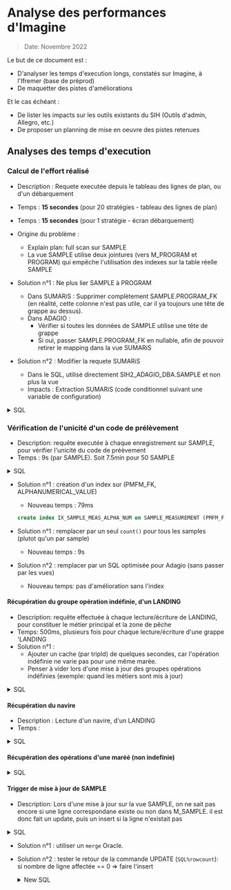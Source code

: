 # Analyse des performances d'Imagine

> Date: Novembre 2022

Le but de ce document est :
- D'analyser les temps d'execution longs, constatés sur Imagine, à l'Ifremer (base de préprod) 
- De maquetter des pistes d'améliorations

Et le cas échéant :
- De lister les impacts sur les outils existants du SIH (Outils d'admin, Allegro, etc.)
- De proposer un planning de mise en oeuvre des pistes retenues 

## Analyses des temps d'execution

### Calcul de l'effort réalisé
- Description  : Requete executée depuis le tableau des lignes de plan, ou d'un débarquement 
- Temps : **15 secondes** (pour 20 stratégies - tableau des lignes de plan)  
- Temps : **15 secondes** (pour 1 stratégie - écran débarquement)
- Origine du problème :
  - Explain plan: full scan sur SAMPLE 
  - La vue SAMPLE utilise deux jointures (vers M_PROGRAM et PROGRAM) qui empêche l'utilisation des indexes sur la table réelle SAMPLE  
  
- Solution n°1 : Ne plus lier SAMPLE à PROGRAM 
  - Dans SUMARiS : Supprimer complètement SAMPLE.PROGRAM_FK (en réalité, cette colonne n'est pas utile, car il ya toujours une tête de grappe au dessus).
  - Dans ADAGIO : 
    - Vérifier si toutes les données de SAMPLE utilise une tête de grappe
    - Si oui, passer SAMPLE.PROGRAM_FK en nullable, afin de pouvoir retirer le mapping dans la vue SUMARiS 
 
- Solution n°2 : Modifier la requete SUMARiS 
  - Dans le SQL, utilisé directement SIH2_ADAGIO_DBA.SAMPLE et non plus la vue
  - Impacts : Extraction SUMARiS (code conditionnel suivant une variable de configuration) 

<details>
    <summary>SQL</summary>
```sql
SELECT DISTINCT
    UPPER('SM') "RECORD_TYPE",
    ST.PROJECT "PROJECT",
    ST.STRATEGY "STRATEGY",
    APP.START_DATE "START_DATE",
    APP.END_DATE "END_DATE",
    APP.ACQUISITION_NUMBER "EXPECTED_EFFORT",
    count(distinct SM.ID) "REALIZED_EFFORT",
    count(distinct L.ID) "LANDING_COUNT",
    ST.PROGRAM_ID "PROGRAM_ID",
    ST.STRATEGY_ID "STRATEGY_ID"
FROM
    EXT_ST_956997758 ST
        LEFT OUTER JOIN APPLIED_STRATEGY APS ON APS.STRATEGY_FK = ST.STRATEGY_ID
        LEFT OUTER JOIN APPLIED_PERIOD APP ON APP.APPLIED_STRATEGY_FK = APS.ID
        LEFT OUTER JOIN LANDING L ON L.PROGRAM_FK = ST.PROGRAM_ID
        AND L.LANDING_DATE_TIME >= APP.START_DATE
        AND L.LANDING_DATE_TIME < APP.END_DATE + INTERVAL '1' DAY
        AND EXISTS (
                                             SELECT 1 FROM LANDING_MEASUREMENT LM
                                             WHERE LM.LANDING_FK = L.ID
                                               AND LM.PMFM_FK = 2867
                                               AND LM.ALPHANUMERICAL_VALUE = ST.STRATEGY
                                         )
        LEFT OUTER JOIN TRIP FT ON FT.ID = L.TRIP_FK
        LEFT OUTER JOIN OPERATION O ON O.TRIP_FK = FT.ID
        LEFT OUTER JOIN SAMPLE S ON S.OPERATION_FK = O.ID
        LEFT OUTER JOIN SAMPLE_MEASUREMENT SM ON SM.SAMPLE_FK = S.ID AND SM.PMFM_FK = 1435
GROUP BY
    ST.PROJECT, ST.STRATEGY,
    APP.START_DATE, APP.END_DATE, APP.ACQUISITION_NUMBER,
    ST.PROGRAM_ID, ST.STRATEGY_ID;
```
</details>

### Vérification de l'unicité d'un code de prélèvement
- Description: requête executée à chaque enregistrement sur SAMPLE, pour vérifier l'unicité du code de préèvement
- Temps : 9s (par SAMPLE). Soit 7.5min pour 50 SAMPLE

<details>
<summary>SQL</summary>
```sql
select sample0_.id                     as id1_92_,
       sample0_.batch_fk               as batch_fk15_92_,
       sample0_.comments               as comments2_92_,
       sample0_.control_date           as control_date3_92_,
       sample0_.creation_date          as creation_date4_92_,
       sample0_.hash                   as hash5_92_,
       sample0_.individual_count       as individual_count6_92_,
       sample0_.label                  as label7_92_,
       sample0_.landing_fk             as landing_fk16_92_,
       sample0_.matrix_fk              as matrix_fk17_92_,
       sample0_.operation_fk           as operation_fk18_92_,
       sample0_.parent_sample_fk       as parent_sample_fk19_92_,
       sample0_.program_fk             as program_fk20_92_,
       sample0_.qualification_comments as qualification_comm8_92_,
       sample0_.qualification_date     as qualification_date9_92_,
       sample0_.quality_flag_fk        as quality_flag_fk21_92_,
       sample0_.rank_order             as rank_order10_92_,
       sample0_.recorder_department_fk as recorder_departme22_92_,
       sample0_.recorder_person_fk     as recorder_person_f23_92_,
       sample0_.reference_taxon_fk     as reference_taxon_f24_92_,
       sample0_.sample_date            as sample_date11_92_,
       sample0_.sample_size            as sample_size12_92_,
       sample0_.size_unit_fk           as size_unit_fk25_92_,
       sample0_.taxon_group_fk         as taxon_group_fk26_92_,
       sample0_.update_date            as update_date13_92_,
       sample0_.validation_date        as validation_date14_92_
from sih2_adagio_dba_sumaris_map.sample sample0_
         inner join sih2_adagio_dba_sumaris_map.sample_measurement measuremen1_ on sample0_.id = measuremen1_.sample_fk
where measuremen1_.pmfm_fk = 1435
  and measuremen1_.alphanumerical_value = '22PLEUPLA002-0330'
order by sample0_.rank_order asc;
```
</details>

- Solution n°1 : création d'un index sur (PMFM_FK, ALPHANUMERICAL_VALUE)
  - Nouveau temps : 79ms
  ```sql
  create index IX_SAMPLE_MEAS_ALPHA_NUM on SAMPLE_MEASUREMENT (PMFM_FK, ALPHANUMERICAL_VALUE); 
  ```

- Solution n°1 : remplacer par un seul `count()` pour tous les samples (plutot qu'un par sample) 
  - Nouveau temps : 9s
- Solution n°2 : remplacer par un SQL optimisée pour Adagio (sans passer par les vues)
  - Nouveau temps: pas d'amélioration sans l'index
 
#### Récupération du groupe opération indéfinie, d'un LANDING

- Description: requête effectuée à chaque lecture/écriture de LANDING, pour constituer le métier principal et la zone de pêche
- Temps: 500ms, plusieurs fois pour chaque lecture/écriture d'une grappe 'LANDING
- Solution n°1 : 
  - Ajouter un cache (par tripId) de quelques secondes, car l'opération indéfinie ne varie pas pour une même marée.
  - Penser à vider lors d'une mise à jour des groupes opérations indéfinies (exemple: quand les métiers sont mis à jour)

<details>
<summary>SQL</summary>
```sql
select min(operation0_.id) as col_0_0_ from sih2_adagio_dba_sumaris_map.operation operation0_ inner join sih2_adagio_dba_sumaris_map.trip trip1_ on operation0_.trip_fk=trip1_.id where trip1_.id=? and operation0_.start_date_time=trip1_.departure_date_time and operation0_.end_date_time=trip1_.return_date_time
```
</details>

#### Récupération du navire

- Description : Lecture d'un navire, d'un LANDING 
- Temps : 

<details>
    <summary>SQL</summary>
```sql
select *
from (select distinct vesselfeat0_.id                       as id1_126_0_,
                      vessel1_.id                           as id1_125_1_,
                      vesselregi2_.id                       as id1_131_2_,
                      vesselfeat0_.administrative_power     as administrative_pow2_126_0_,
                      vesselfeat0_.auxiliary_power          as auxiliary_power3_126_0_,
                      vesselfeat0_.base_port_location_fk    as base_port_locatio20_126_0_,
                      vesselfeat0_.comments                 as comments4_126_0_,
                      vesselfeat0_.construction_year        as construction_year5_126_0_,
                      vesselfeat0_.control_date             as control_date6_126_0_,
                      vesselfeat0_.creation_date            as creation_date7_126_0_,
                      vesselfeat0_.end_date                 as end_date8_126_0_,
                      vesselfeat0_.exterior_marking         as exterior_marking9_126_0_,
                      vesselfeat0_.gross_tonnage_grt        as gross_tonnage_grt10_126_0_,
                      vesselfeat0_.gross_tonnage_gt         as gross_tonnage_gt11_126_0_,
                      vesselfeat0_.hull_material_qv_fk      as hull_material_qv_21_126_0_,
                      vesselfeat0_.ircs                     as ircs12_126_0_,
                      vesselfeat0_.length_over_all          as length_over_all13_126_0_,
                      vesselfeat0_.name                     as name14_126_0_,
                      vesselfeat0_.qualification_comments   as qualification_com15_126_0_,
                      vesselfeat0_.qualification_date       as qualification_dat16_126_0_,
                      vesselfeat0_.quality_flag_fk          as quality_flag_fk22_126_0_,
                      vesselfeat0_.recorder_department_fk   as recorder_departme23_126_0_,
                      vesselfeat0_.recorder_person_fk       as recorder_person_f24_126_0_,
                      vesselfeat0_.start_date               as start_date17_126_0_,
                      vesselfeat0_.update_date              as update_date18_126_0_,
                      vesselfeat0_.validation_date          as validation_date19_126_0_,
                      vesselfeat0_.vessel_fk                as vessel_fk25_126_0_,
                      vessel1_.comments                     as comments2_125_1_,
                      vessel1_.control_date                 as control_date3_125_1_,
                      vessel1_.creation_date                as creation_date4_125_1_,
                      vessel1_.program_fk                   as program_fk9_125_1_,
                      vessel1_.qualification_comments       as qualification_comm5_125_1_,
                      vessel1_.qualification_date           as qualification_date6_125_1_,
                      vessel1_.quality_flag_fk              as quality_flag_fk10_125_1_,
                      vessel1_.recorder_department_fk       as recorder_departme11_125_1_,
                      vessel1_.recorder_person_fk           as recorder_person_f12_125_1_,
                      vessel1_.status_fk                    as status_fk13_125_1_,
                      vessel1_.update_date                  as update_date7_125_1_,
                      vessel1_.validation_date              as validation_date8_125_1_,
                      vessel1_.vessel_type_fk               as vessel_type_fk14_125_1_,
                      vesselregi2_.end_date                 as end_date2_131_2_,
                      vesselregi2_.int_registration_code    as int_registration_c3_131_2_,
                      vesselregi2_.quality_flag_fk          as quality_flag_fk7_131_2_,
                      vesselregi2_.rank_order               as rank_order4_131_2_,
                      vesselregi2_.registration_code        as registration_code5_131_2_,
                      vesselregi2_.registration_location_fk as registration_locat8_131_2_,
                      vesselregi2_.start_date               as start_date6_131_2_,
                      vesselregi2_.vessel_fk                as vessel_fk9_131_2_
      from sih2_adagio_dba_sumaris_map.vessel_features vesselfeat0_
               inner join sih2_adagio_dba_sumaris_map.vessel vessel1_ on vesselfeat0_.vessel_fk = vessel1_.id
               left outer join sih2_adagio_dba_sumaris_map.vessel_registration_period vesselregi2_
                               on vessel1_.id = vesselregi2_.vessel_fk
      where vesselfeat0_.vessel_fk = ?
        and nvl(vesselfeat0_.end_date, date'2100-01-01') >= ?
        and nvl(vesselregi2_.end_date, date'2100-01-01') >= ?
      order by vesselfeat0_.start_date desc)
where rownum <= ?;
```
</details>


#### Récupération des opérations d'une maréé (non indefinie)

<details>
    <summary>SQL</summary>

```sql
select operation0_.id as id1_47_, operation0_.comments as comments2_47_, operation0_.control_date as control_date3_47_, operation0_.end_date_time as end_date_time4_47_, operation0_.fishing_end_date_time as fishing_end_date_t5_47_, operation0_.fishing_start_date_time as fishing_start_date6_47_, operation0_.has_catch as has_catch7_47_, operation0_.metier_fk as metier_fk13_47_, operation0_.operation_fk as operation_fk14_47_, operation0_.physical_gear_fk as physical_gear_fk15_47_, operation0_.qualification_comments as qualification_comm8_47_, operation0_.qualification_date as qualification_date9_47_, operation0_.quality_flag_fk as quality_flag_fk16_47_, operation0_.rank_order_on_period as rank_order_on_per10_47_, operation0_.recorder_department_fk as recorder_departme17_47_, operation0_.start_date_time as start_date_time11_47_, operation0_.trip_fk as trip_fk18_47_, operation0_.update_date as update_date12_47_ from sih2_adagio_dba_sumaris_map.operation operation0_ cross join sih2_adagio_dba_sumaris_map.trip trip1_ where operation0_.trip_fk=trip1_.id and operation0_.trip_fk=? and operation0_.start_date_time<>trip1_.departure_date_time order by operation0_.rank_order_on_period asc
```
</details>

#### Trigger de mise à jour de SAMPLE

- Description: Lors d'une mise à jour sur la vue SAMPLE, on ne sait pas encore si une ligne correspondane existe ou non dans M_SAMPLE.
  il est donc fait un update, puis un insert si la ligne n'existait pas
   
<details>
  <summary>SQL</summary>

  ```oraclesqlplus 
   --- (...)
   
   -- M_SAMPLE update if row exists
    update M_SAMPLE MS set MS.HASH=:new.HASH, MS.RANK_ORDER=:new.RANK_ORDER, MS.LANDING_FK=:new.LANDING_FK
    where MS.ID = :new.ID;
    -- M_SAMPLE insert if row not exists
    insert into M_SAMPLE (ID, HASH, RANK_ORDER, LANDING_FK)
    select S.ID, :new.HASH, :new.RANK_ORDER, :new.LANDING_FK from SIH2_ADAGIO_DBA.SAMPLE S where S.ID = :new.ID and not exists (select * from M_SAMPLE MS where  MS.ID = :new.ID);
    
    --- (...)
   ```  
</details>

- Solution n°1 : utiliser un `merge` Oracle.
- Solution n°2 : tester le retour de la commande UPDATE (`SQL%rowcount`): si nombre de ligne affectée == 0 => faire l'insert

  <details>
    <summary>New SQL</summary>
  
    ```sql 
      -- M_SAMPLE update if row exists
      update M_SAMPLE MS set MS.HASH=:new.HASH, MS.RANK_ORDER=:new.RANK_ORDER, MS.LANDING_FK=:new.LANDING_FK
      where MS.ID = :new.ID;
      -- M_SAMPLE insert if row not exists
      if (SQL%ROWCOUNT = 0) then
          insert into M_SAMPLE (ID, HASH, RANK_ORDER, LANDING_FK)
          values (:new.ID, :new.HASH, :new.RANK_ORDER, :new.LANDING_FK);
      end if;
    ```  
  </details>